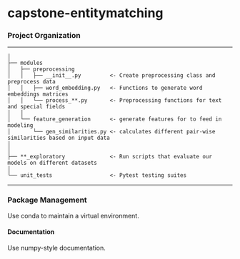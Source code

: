 # capstone-entitymatching

### Project Organization

------------
    │
    ├── modules
    │   ├── preprocessing
    │   │   ├── __init__.py         <- Create preprocessing class and preprocess data
    │   │   ├── word_embedding.py   <- Functions to generate word embeddings matrices
    │   │   └── process_**.py       <- Preprocessing functions for text and special fields
    │   │
    │   └── feature_generation      <- generate features for to feed in modeling
    │       └── gen_similarities.py <- calculates different pair-wise similarities based on input data
    │
    │
    ├── **_exploratory              <- Run scripts that evaluate our models on different datasets
    │
    └── unit_tests                  <- Pytest testing suites
--------

### Package Management

Use conda to maintain a virtual environment.

#### Documentation

Use numpy-style documentation.
